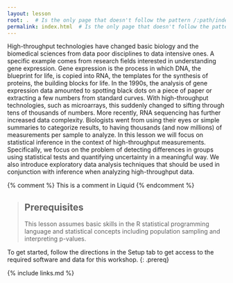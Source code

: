 ```yaml
---
layout: lesson
root: .  # Is the only page that doesn't follow the pattern /:path/index.html
permalink: index.html  # Is the only page that doesn't follow the pattern /:path/index.html
---
```

High-throughput technologies have changed basic biology and the biomedical sciences from data poor disciplines to data intensive ones. A specific example comes from research fields interested in understanding gene expression. Gene expression is the process in which DNA, the blueprint for life, is copied into RNA, the templates for the synthesis of proteins, the building blocks for life. In the 1990s, the analysis of gene expression data amounted to spotting black dots on a piece of paper or extracting a few numbers from standard curves. With high-throughput technologies, such as microarrays, this suddenly changed to sifting through tens of thousands of numbers. More recently, RNA sequencing has further increased data complexity. Biologists went from using their eyes or simple summaries to categorize results, to having thousands (and now millions) of measurements per sample to analyze. In this lesson we will focus on statistical inference in the context of high-throughput measurements. Specifically, we focus on the problem of detecting differences in groups using statistical tests and quantifying uncertainty in a meaningful way. We also introduce exploratory data analysis techniques that should be used in conjunction with inference when analyzing high-throughput data.

<!-- this is an html comment -->

{% comment %} This is a comment in Liquid {% endcomment %}

> ## Prerequisites
>
>  This lesson assumes basic skills in the R statistical programming language and statistical concepts including population sampling and interpreting p-values.

To get started, follow the directions in the Setup tab to get access to the required software and data for this workshop.
{: .prereq}

{% include links.md %}
